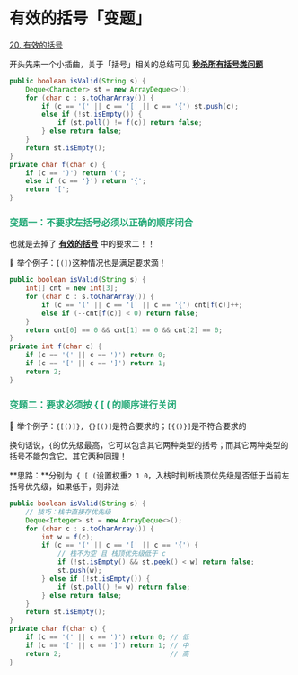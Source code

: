 # 有效的括号「变题」

[20. 有效的括号](https://leetcode.cn/problems/valid-parentheses/)



开头先来一个小插曲，关于「括号」相关的总结可见 **[秒杀所有括号类问题](./秒杀所有括号类问题.html)**

```java
public boolean isValid(String s) {
    Deque<Character> st = new ArrayDeque<>();
    for (char c : s.toCharArray()) {
        if (c == '(' || c == '[' || c == '{') st.push(c);
        else if (!st.isEmpty()) {
            if (st.poll() != f(c)) return false;
        } else return false;
    }
    return st.isEmpty();
}
private char f(char c) {
    if (c == ')') return '(';
    else if (c == '}') return '{';
    return '[';
}
```

### <font color=#1FA774>变题一：不要求左括号必须以正确的顺序闭合</font>

也就是去掉了 **[有效的括号](https://leetcode.cn/problems/valid-parentheses/)** 中的要求二！！

🌰 举个例子：`[(])`这种情况也是满足要求滴！

```java
public boolean isValid(String s) {
    int[] cnt = new int[3];
    for (char c : s.toCharArray()) {
        if (c == '(' || c == '[' || c == '{') cnt[f(c)]++;
        else if (--cnt[f(c)] < 0) return false;
    }
    return cnt[0] == 0 && cnt[1] == 0 && cnt[2] == 0;
}
private int f(char c) {
    if (c == '(' || c == ')') return 0;
    if (c == '[' || c == ']') return 1;
    return 2;
}
```

### <font color=#1FA774>变题二：要求必须按 { [ ( 的顺序进行关闭</font>

🌰 举个例子：`{[()]}, {}[()]`是符合要求的；`[{()}]`是不符合要求的

换句话说，`{`的优先级最高，它可以包含其它两种类型的括号；而其它两种类型的括号不能包含它。其它两种同理！

**思路：**分别为` { [ (`设置权重`2 1 0`，入栈时判断栈顶优先级是否低于当前左括号优先级，如果低于，则非法

```java
public boolean isValid(String s) {
    // 技巧：栈中直接存优先级
    Deque<Integer> st = new ArrayDeque<>();
    for (char c : s.toCharArray()) {
        int w = f(c);
        if (c == '(' || c == '[' || c == '{') {
            // 栈不为空 且 栈顶优先级低于 c
            if (!st.isEmpty() && st.peek() < w) return false;
            st.push(w);
        } else if (!st.isEmpty()) {
            if (st.poll() != w) return false;
        } else return false;
    }
    return st.isEmpty();
}
private char f(char c) {
    if (c == '(' || c == ')') return 0; // 低
    if (c == '[' || c == ']') return 1; // 中
    return 2;                           // 高
}
```